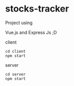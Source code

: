 # stocks-tracker

Project using

Vue.js and Express Js ;D

client

```
cd client
npm start
```

server
```
cd server
npm start
```